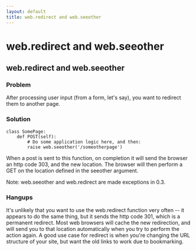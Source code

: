```yaml
---
layout: default
title: web.redirect and web.seeother
---
```


# web.redirect and web.seeother

## web.redirect and web.seeother

### Problem
After processing user input (from a form, let's say), you want to redirect them to another page.

### Solution

    class SomePage:
        def POST(self):
            # Do some application logic here, and then:
            raise web.seeother('/someotherpage')

When a post is sent to this function, on completion it will send the browser an http code 303, and the new location. The browser will then perform a GET on the location defined in the seeother argument.

Note: web.seeother and web.redirect are made exceptions in 0.3.

### Hangups
It's unlikely that you want to use the web.redirect function very often -- it appears to do the same thing, but it sends the http code 301, which is a permanent redirect.  Most web browsers will cache the new redirection, and will send you to that location automatically when you try to perform the action again.  A good use case for redirect is when you're changing the URL structure of your site, but want the old links to work due to bookmarking.